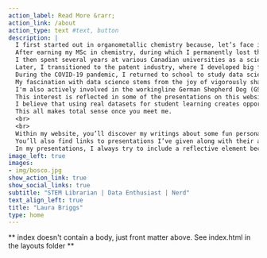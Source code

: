 ```yaml
---
action_label: Read More &rarr;
action_link: /about
action_type: text #text, button
description: |
  I first started out in organometallic chemistry because, let’s face it, liquid nitrogen is endlessly cool at any age. 
  After earning my MSc in chemistry, during which I permanently lost the ability to smell skunk odour, I attended library school to obtain my MLIS degree. 
  I then spent several years at various Canadian universities as a science and engineering librarian. 
  Later, I transitioned to the patent industry, where I developed big feelings about orphan drugs. 
  During the COVID-19 pandemic, I returned to school to study data science because I eventually grew weary of singing sea shanty versions of Nickelback songs while in quarantine. 
  My fascination with data science stems from the joy of vigorously shaking a dataset and watching the story fall out. 
  I'm also actively involved in the workingline German Shepherd Dog (GSD) community, with a lifelong interest in the breed's health data. 
  This interest is reflected in some of the presentations on this website. 
  I believe that using real datasets for student learning creates opportunities for more authentic learning experiences. 
  This all makes total sense once you meet me. 
  <br>
  <br>
  Within my website, you’ll discover my writings about some fun personal projects I’ve worked on. 
  You’ll also find links to presentations I’ve given along with their accompanying materials. 
  In my presentations, I always try to include a reflective element because I think it’s important to discuss the choices I’ve made.
image_left: true
images:
- img/bosco.jpg
show_action_link: true
show_social_links: true
subtitle: "STEM Librarian | Data Enthusiast | Nerd"
text_align_left: true
title: "Laura Briggs"
type: home
---
```


** index doesn't contain a body, just front matter above.
See index.html in the layouts folder **
